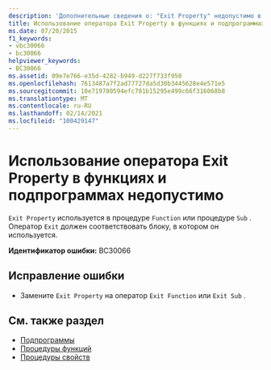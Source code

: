 ```yaml
---
description: 'Дополнительные сведения о: "Exit Property" недопустимо в функции или подзадаче'
title: Использование оператора Exit Property в функциях и подпрограммах недопустимо
ms.date: 07/20/2015
f1_keywords:
- vbc30066
- bc30066
helpviewer_keywords:
- BC30066
ms.assetid: 09e7e766-e35d-4282-b949-d227f733f950
ms.openlocfilehash: 7613487a7f2ad77727da5d30b3445628e4e571e5
ms.sourcegitcommit: 10e719780594efc781b15295e499c66f316068b8
ms.translationtype: MT
ms.contentlocale: ru-RU
ms.lasthandoff: 02/14/2021
ms.locfileid: "100429147"
---
```

# <a name="exit-property-is-not-valid-in-a-function-or-sub"></a>Использование оператора Exit Property в функциях и подпрограммах недопустимо

`Exit Property` используется в процедуре `Function` или процедуре `Sub` . Оператор `Exit` должен соответствовать блоку, в котором он используется.  
  
 **Идентификатор ошибки:** BC30066  
  
## <a name="to-correct-this-error"></a>Исправление ошибки  
  
- Замените `Exit Property` на оператор `Exit Function` или `Exit Sub` .  
  
## <a name="see-also"></a>См. также раздел

- [Подпрограммы](../programming-guide/language-features/procedures/sub-procedures.md)
- [Процедуры функций](../programming-guide/language-features/procedures/function-procedures.md)
- [Процедуры свойств](../programming-guide/language-features/procedures/property-procedures.md)
